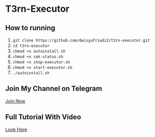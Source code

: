 ﻿# T3rn-Executor
## How to running
1. ``git clone https://github.com/dwisyafriadi2/t3rn-executor.git``
2. ``cd t3rn-executor``
3. ``chmod +x autoinstall.sh``
4. ``chmod +x cek-status.sh``
5. ``chmod +x stop-executor.sh``
6. ``chmod +x start-executor.sh``
7. ``./autoinstall.sh``

## Join My Channel on Telegram
[Join Now](https://t.me/dasarpemulung)

## Full Tutorial With Video
[Look Here](https://www.youtube.com/channel/UCQuvEsRUjhKZHZ0QAeZ6F8g)
